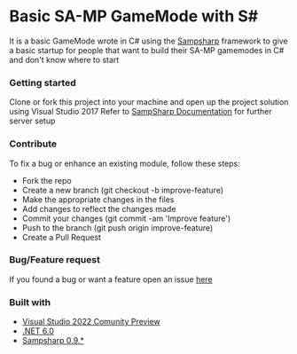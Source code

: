 # Basic SA-MP GameMode with S#
It is a basic GameMode wrote in C# using the [Sampsharp](https://github.com/ikkentim/SampSharp) framework to give a basic startup for people that want to build their SA-MP gamemodes in C# and don't know where to start

### Getting started
Clone or fork this project into your machine and open up the project solution using Visual Studio 2017
Refer to [SampSharp Documentation](http://alpha.sampsharp.timpotze.nl/setup) for further server setup

### Contribute
To fix a bug or enhance an existing module, follow these steps:

* Fork the repo
* Create a new branch (git checkout -b improve-feature)
* Make the appropriate changes in the files
* Add changes to reflect the changes made
* Commit your changes (git commit -am 'Improve feature')
* Push to the branch (git push origin improve-feature)
* Create a Pull Request

### Bug/Feature request
If you found a bug or want a feature open an issue [here](https://github.com/Banditul/SAMP-BasicGamemode/issues)

### Built with
* [Visual Studio 2022 Comunity Preview](https://visualstudio.microsoft.com/downloads/)
* [.NET 6.0](https://github.com/dotnet/core)
* [Sampsharp 0.9.*](https://github.com/ikkentim/SampSharp)
